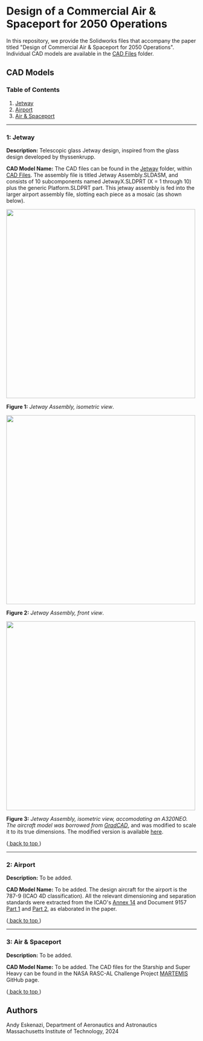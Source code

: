# Design of a Commercial Air & Spaceport for 2050 Operations
In this repository, we provide the Solidworks files that accompany the paper titled "Design of Commercial Air & Spaceport for 2050 Operations". Individual CAD models are available in the [CAD Files](https://github.com/andyeske/Air-and-Spaceport/tree/main/CAD%20Files) folder.

## CAD Models
 
### Table of Contents

1. [ Jetway ](#jetway)
2. [ Airport ](#airport)
3. [ Air & Spaceport ](#airspace)

---
<a name="jetway"></a>
### 1: Jetway

**Description:** Telescopic glass Jetway design, inspired from the glass design developed by thyssenkrupp.

**CAD Model Name:** The CAD files can be found in the [Jetway](https://github.com/andyeske/Air-and-Spaceport/tree/main/CAD%20Files/Jetway) folder, within [CAD Files](https://github.com/andyeske/MARTEMIS/tree/main/CAD%20Files). The assembly file is titled Jetway Assembly.SLDASM, and consists of 10 subcomponents named JetwayX.SLDPRT (X = 1 through 10) plus the generic Platform.SLDPRT part. This jetway assembly is fed into the larger airport assembly file, slotting each piece as a mosaic (as shown below). 

<p align="left">
<img src="https://github.com/andyeske/Air-and-Spaceport/blob/main/Sample%20Figures/Jetway%201.png" width="500"> 

**Figure 1:** _Jetway Assembly, isometric view_.
</p>

<p align="left">
<img src="https://github.com/andyeske/Air-and-Spaceport/blob/main/Sample%20Figures/Jetway%202.png" width="500"> 

**Figure 2:** _Jetway Assembly, front view_.
</p>

<p align="left">
<img src="https://github.com/andyeske/Air-and-Spaceport/blob/main/Sample%20Figures/Jeyway%203.png" width="500"> 

**Figure 3:** _Jetway Assembly, isometric view, accomodating an A320NEO. The aircraft model was borrowed from [GradCAD](https://grabcad.com/library/airbus-a320neo-1)_, and was modified to scale it to its true dimensions. The modified version is available [here](https://mitprod-my.sharepoint.com/:u:/g/personal/andyeske_mit_edu/EU3BBaGzz21Ol-wAOqSJpiABEUa_MX_J59f_II93EeJ3Pg?e=gCwyBt).
</p>

([ back to top ](#back_to_top))

---
<a name="airport"></a>
### 2: Airport

**Description:** To be added.

**CAD Model Name:** To be added. The design aircraft for the airport is the 787-9 (ICAO 4D classification). All the relevant dimensioning and separation standards were extracted from the ICAO's [Annex 14](https://github.com/andyeske/Air-and-Spaceport/blob/main/Documents/ICAO%20Annex%2014.pdf) and Document 9157 [Part 1](https://github.com/andyeske/Air-and-Spaceport/blob/main/Documents/ICAO%20Doc%209157%20-%20Part%201.pdf) and [Part 2](https://github.com/andyeske/Air-and-Spaceport/blob/main/Documents/ICAO%20Doc%209157%20-%20Part%202.pdf), as elaborated in the paper.

([ back to top ](#back_to_top))

---
<a name="airspace"></a>
### 3: Air & Spaceport

**Description:** To be added.

**CAD Model Name:** To be added. The CAD files for the Starship and Super Heavy can be found in the NASA RASC-AL Challenge Project [MARTEMIS](https://github.com/andyeske/MARTEMIS) GitHub page.

([ back to top ](#back_to_top))

## Authors

Andy Eskenazi, Department of Aeronautics and Astronautics <br />
Massachusetts Institute of Technology, 2024 <br />
